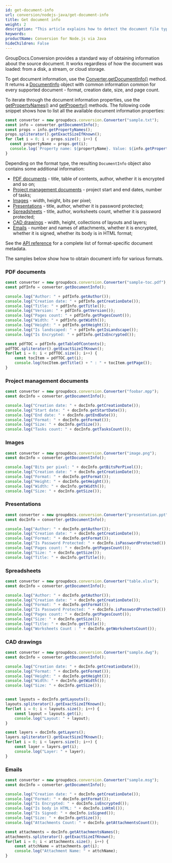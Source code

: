 ```yaml
---
id: get-document-info
url: conversion/nodejs-java/get-document-info
title: Get document info
weight: 2
description: "This article explains how to detect the document file type and calculate the number of pages when converting a file with GroupDocs.Conversion for Node.js via Java."
keywords: 
productName: Conversion for Node.js via Java
hideChildren: False
---
```

GroupDocs.Conversion provides a standard way of obtaining information about the source document. It works regardless of how the document was loaded: from a disk, a stream, or cloud storage.

To get document information, use the [Converter.getDocumentInfo()](#) method. It returns a [DocumentInfo](#) object with common information common for every supported document - format, creation date, size, and page count. 

To iterate through the document information properties, use the [getPropertyNames()](#) and [getProperty()](#) methods. The following code snippet shows how to list all the available document information properties:

```js
const converter = new groupdocs.conversion.Converter("sample.txt");
const info = converter.getDocumentInfo();
const props = info.getPropertyNames();
props.spliterator().getExactSizeIfKnown();
for (let i = 0; i < props.size(); i++) {
  const propertyName = props.get(i);
  console.log(`Property name: ${propertyName}. Value: ${info.getProperty(propertyName)}`);
}
```
Depending on the format type, the resulting `DocumentInfo` object also contains some additional information:

* [PDF documents](#) - title, table of contents, author, whether it is encrypted and so on;
* [Project management documents](#) - project start and end dates, number of tasks;
* [Images](#) - width, height, bits per pixel;
* [Presentations](#) - title, author, whether it is password protected;
* [Spreadsheets](#) - title, author, worksheets count, whether it is password protected;
* [CAD drawings](#) - width, height, collections of layouts and layers;
* [Emails](#) - number and names of attachments, whether it is encrypted, whether it is signed, whether its body is in HTML format;

See the [API reference](#) for a complete list of format-specific document metadata.

The samples below show how to obtain document info for various formats.

### PDF documents

```js
const converter = new groupdocs.conversion.Converter("sample-toc.pdf");
const pdfInfo = converter.getDocumentInfo();

console.log("Author: " + pdfInfo.getAuthor());
console.log("Creation date: " + pdfInfo.getCreationDate());
console.log("Title: " + pdfInfo.getTitle());
console.log("Version: " + pdfInfo.getVersion());
console.log("Pages count: " + pdfInfo.getPagesCount());
console.log("Width: " + pdfInfo.getWidth());
console.log("Height: " + pdfInfo.getHeight());
console.log("Is landscaped: " + pdfInfo.getIsLandscape());
console.log("Is Encrypted: " + pdfInfo.getIsEncrypted());

const pdfTOC = pdfInfo.getTableOfContents();
pdfTOC.spliterator().getExactSizeIfKnown();
for(let i = 0; i < pdfTOC.size(); i++) {
    const tocItem = pdfTOC.get(i);
    console.log(tocItem.getTitle() + " : " + tocItem.getPage());
}
```

### Project management documents

```js
const converter = new groupdocs.conversion.Converter("foobar.mpp");
const docInfo = converter.getDocumentInfo();

console.log("Creation date: " + docInfo.getCreationDate());
console.log("Start date: " + docInfo.getStartDate());
console.log("End date: " + docInfo.getEndDate());
console.log("Format: " + docInfo.getFormat());
console.log("Size: " + docInfo.getSize());
console.log("Tasks count: " + docInfo.getTasksCount());        
```

### Images

```js
const converter = new groupdocs.conversion.Converter("image.png");
const docInfo = converter.getDocumentInfo();

console.log("Bits per pixel: " + docInfo.getBitsPerPixel());
console.log("Creation date: " + docInfo.getCreationDate());
console.log("Format: " + docInfo.getFormat());
console.log("Height: " + docInfo.getHeight());
console.log("Width: " + docInfo.getWidth());    
console.log("Size: " + docInfo.getSize());
```

### Presentations

```js
const converter = new groupdocs.conversion.Converter("presentation.ppt");
const docInfo = converter.getDocumentInfo();

console.log("Author: " + docInfo.getAuthor());
console.log("Creation date: " + docInfo.getCreationDate());
console.log("Format: " + docInfo.getFormat());
console.log("Is Password Protected: " + docInfo.isPasswordProtected());    
console.log("Pages count: " + docInfo.getPagesCount());
console.log("Size: " + docInfo.getSize());
console.log("Title: " + docInfo.getTitle());               
```

### Spreadsheets

```js
const converter = new groupdocs.conversion.Converter("table.xlsx");
const docInfo = converter.getDocumentInfo();

console.log("Author: " + docInfo.getAuthor());
console.log("Creation date: " + docInfo.getCreationDate());
console.log("Format: " + docInfo.getFormat());
console.log("Is Password Protected: " + docInfo.isPasswordProtected());    
console.log("Pages count: " + docInfo.getPagesCount());
console.log("Size: " + docInfo.getSize());
console.log("Title: " + docInfo.getTitle());
console.log("Worksheets Count : " + docInfo.getWorksheetsCount());
```
### CAD drawings

```js
const converter = new groupdocs.conversion.Converter("sample.dwg");
const docInfo = converter.getDocumentInfo();

console.log("Creation date: " + docInfo.getCreationDate());
console.log("Format: " + docInfo.getFormat());
console.log("Height: " + docInfo.getHeight());
console.log("Width: " + docInfo.getWidth());
console.log("Size: " + docInfo.getSize());


const layouts = docInfo.getLayouts();
layouts.spliterator().getExactSizeIfKnown();
for(let i = 0; i < layouts.size(); i++) {
    const layout = layouts.get(i);
    console.log("Layout: " + layout);
}

const layers = docInfo.getLayers();
layers.spliterator().getExactSizeIfKnown();
for(let i = 0; i < layers.size(); i++) {
    const layer = layers.get(i);
    console.log("Layer: " + layer);
}
```

### Emails

```js
const converter = new groupdocs.conversion.Converter("sample.msg");
const docInfo = converter.getDocumentInfo();

console.log("Creation date: " + docInfo.getCreationDate());
console.log("Format: " + docInfo.getFormat());
console.log("Is Encrypted: " + docInfo.isEncrypted());
console.log("Is body in HTML: " + docInfo.isHtml());
console.log("Is Signed: " + docInfo.isSigned());
console.log("Size: " + docInfo.getSize());
console.log("Attachments Count: " + docInfo.getAttachmentsCount());

const attachments = docInfo.getAttachmentsNames();
attachments.spliterator().getExactSizeIfKnown();
for(let i = 0; i < attachments.size(); i++) {
    const attchName = attachments.get(i);
    console.log("Attachment Name: " + attchName);
}
```
